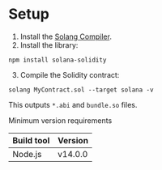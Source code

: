 # Setup

1. Install the [Solang Compiler](https://solang.readthedocs.io/en/latest/).
2. Install the library:

```
npm install solana-solidity
```

3. Compile the Solidity contract:

```
solang MyContract.sol --target solana -v
```

This outputs `*.abi` and `bundle.so` files.

Minimum version requirements

| Build tool | Version |
| :--------- | :------ |
| Node.js    | v14.0.0 |
